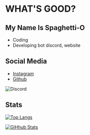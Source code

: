 # WHAT'S GOOD?

My Name Is Spaghetti-O
---

- Coding
- Developing bot discord, website

**Social Media**
---

- [Instagram](https://instagram.com/frizqq_)
- [Github](https://github.com/Frzqo)

![Discord](https://discord.c99.nl/widget/theme-2/699502281099575428.png)

**Stats**
---

[![Top Langs](https://github-readme-stats.vercel.app/api/top-langs/?username=frzqo&layout=compact&theme=tokyonight)](https://github.com/frzqo)

[![GiHhub Stats](https://github-readme-stats.vercel.app/api?username=frzqo&show_icons=true&theme=tokyonight&count_private=true)](https://github.com/frzqo)
